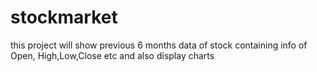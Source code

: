 # stockmarket
this project will show previous 6 months data of stock containing info of Open, High,Low,Close etc and also display charts
